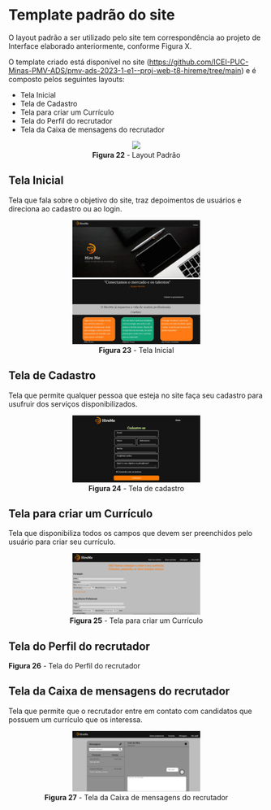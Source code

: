 # Template padrão do site

O layout padrão a ser utilizado pelo site tem correspondência ao projeto de Interface elaborado anteriormente, conforme Figura X.

O template criado está disponível no site (https://github.com/ICEI-PUC-Minas-PMV-ADS/pmv-ads-2023-1-e1--proj-web-t8-hireme/tree/main) e é composto pelos seguintes layouts:
- Tela Inicial
- Tela de Cadastro
- Tela para criar um Currículo
- Tela do Perfil do recrutador
- Tela da Caixa de mensagens do recrutador

<div align="center">
<img src="img/LayoutPadrão.png" width="50%"><br>
<b>Figura 22</b> - Layout Padrão
</div>


## Tela Inicial
Tela que fala sobre o objetivo do site, traz depoimentos de usuários e direciona ao cadastro ou ao login.

<div align="center">
<img src="img/Tela Inicial.jpg" width="50%">
<img src="img/Tela inicial 2.jpg" width="50%"><br>
<b>Figura 23</b> - Tela Inicial
</div>

## Tela de Cadastro
Tela que permite qualquer pessoa que esteja no site faça seu cadastro para usufruir dos serviços disponibilizados. 

<div align="center">
<img src="img/cadastro-layout.PNG " width="50%"><br>
<b>Figura 24</b> - Tela de cadastro
</div>

## Tela para criar um Currículo
Tela que disponibiliza todos os campos que devem ser preenchidos pelo usuário para criar seu currículo.

<div align="center">
<img src="img/fazerCV.png" width="50%"><br>
<b>Figura 25</b> - Tela para criar um Currículo
</div>

## Tela do Perfil do recrutador

**Figura 26** - Tela do Perfil do recrutador

## Tela da Caixa de mensagens do recrutador
Tela que permite que o recrutador entre em contato com candidatos que possuem um currículo que os interessa.

<div align="center">
<img src="img/mensagens-recrutador.png" width="50%"><br>
<b>Figura 27</b> - Tela da Caixa de mensagens do recrutador
</div>

